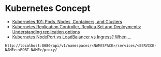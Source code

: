 # Kubernetes Concept

* [Kubernetes 101: Pods, Nodes, Containers, and Clusters](https://medium.com/google-cloud/kubernetes-101-pods-nodes-containers-and-clusters-c1509e409e16)
* [Kubernetes Replication Controller, Replica Set and Deployments: Understanding replication options](https://www.mirantis.com/blog/kubernetes-replication-controller-replica-set-and-deployments-understanding-replication-options/)
* [Kubernetes NodePort vs LoadBalancer vs Ingress? When ...](https://medium.com/google-cloud/kubernetes-nodeport-vs-loadbalancer-vs-ingress-when-should-i-use-what-922f010849e0)
  
```
http://localhost:8080/api/v1/namespaces/<NAMESPACE>/services/<SERVICE-NAME>:<PORT-NAME>/proxy/
